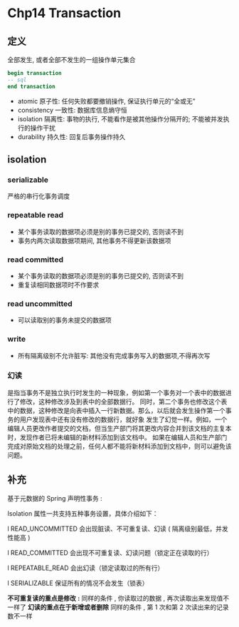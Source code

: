 # Chp14 Transaction

## 定义

全部发生, 或者全部不发生的一组操作单元集合

```sql
begin transaction
-- sql
end transaction
```

- atomic 原子性: 任何失败都要撤销操作, 保证执行单元的“全或无”
- consistency 一致性: 数据库信息熵守恒
- isolation 隔离性: 事物的执行, 不能看作是被其他操作分隔开的; 不能被并发执行的操作干扰
- durability 持久性: 回复后事务操作持久

## isolation

### serializable

严格的串行化事务调度

### repeatable read

- 某个事务读取的数据项必须是别的事务已提交的, 否则读不到
- 事务内两次读取数据项期间, 其他事务不得更新该数据项

### read committed

- 某个事务读取的数据项必须是别的事务已提交的, 否则读不到
- 重复读相同数据项时不作要求

### read uncommitted 

- 可以读取别的事务未提交的数据项

### write

- 所有隔离级别不允许脏写: 其他没有完成事务写入的数据项,不得再次写

### 幻读

是指当事务不是独立执行时发生的一种现象，例如第一个事务对一个表中的数据进行了修改，这种修改涉及到表中的全部数据行。 同时，第二个事务也修改这个表中的数据，这种修改是向表中插入一行新数据。那么，以后就会发生操作第一个事务的用户发现表中还有没有修改的数据行，就好象 发生了幻觉一样。例如，一个编辑人员更改作者提交的文档，但当生产部门将其更改内容合并到该文档的主复本时，发现作者已将未编辑的新材料添加到该文档中。 如果在编辑人员和生产部门完成对原始文档的处理之前，任何人都不能将新材料添加到文档中，则可以避免该问题。

## 补充 

基于元数据的 Spring 声明性事务 :

Isolation 属性一共支持五种事务设置，具体介绍如下：

l          READ_UNCOMMITTED 会出现脏读、不可重复读、幻读 ( 隔离级别最低，并发性能高 )

l          READ_COMMITTED  会出现不可重复读、幻读问题（锁定正在读取的行）

l          REPEATABLE_READ 会出幻读（锁定读取过的所有行）

l          SERIALIZABLE 保证所有的情况不会发生（锁表）

**不可重复读的重点是修改** **:** 
同样的条件 ,   你读取过的数据 ,   再次读取出来发现值不一样了 
**幻读的重点在于新增或者删除** 
同样的条件 ,   第 1 次和第 2 次读出来的记录数不一样



